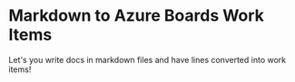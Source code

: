 # Markdown to Azure Boards Work Items

Let's you write docs in markdown files and have lines converted into work items!